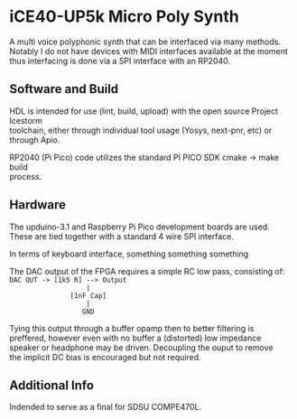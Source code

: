 # iCE40-UP5k Micro Poly Synth
A multi voice polyphonic synth that can be interfaced via many methods.  
Notably I do not have devices with MIDI interfaces available at the moment  
thus interfacing is done via a SPI interface with an RP2040.  

## Software and Build  
HDL is intended for use (lint, build, upload) with the open source Project Icestorm  
toolchain, either through individual tool usage (Yosys, next-pnr, etc) or  
through Apio.  
  
RP2040 (Pi Pico) code utilizes the standard PI PICO SDK cmake -> make build  
process.  
  
## Hardware
The upduino-3.1 and Raspberry Pi Pico development boards are used.  
These are tied together with a standard 4 wire SPI interface.  
  
In terms of keyboard interface, something something something  
  
The DAC output of the FPGA requires a simple RC low pass, consisting of:  
`DAC OUT -> [1k5 R] --> Output`  
`                    |        `  
`                [1nF Cap]    `  
`                    |        `  
`                   GND       `  
  
Tying this output through a buffer opamp then to better filtering is  
preffered, however even with no buffer a (distorted) low impedance  
speaker or headphone may be driven. Decoupling the ouput to remove  
the implicit DC bias is encouraged but not required.  
  
## Additional Info  
Indended to serve as a final for SDSU COMPE470L.
